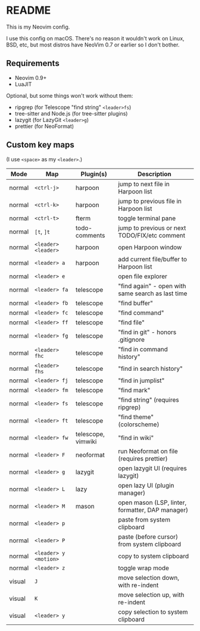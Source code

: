 # README

This is my Neovim config.

I use this config on macOS. There's no reason it wouldn't work on Linux, BSD,
etc, but most distros have NeoVim 0.7 or earlier so I don't bother.

## Requirements

- Neovim 0.9+
- LuaJIT

Optional, but some things won't work without them:

- ripgrep (for Telescope "find string" `<leader>fs`)
- tree-sitter and Node.js (for tree-sitter plugins)
- lazygit (for LazyGit `<leader>g`)
- prettier (for NeoFormat)

## Custom key maps

(I use `<space>` as my `<leader>`.)

| Mode   | Map                   | Plugin(s)          | Description                                       |
|--------|-----------------------|--------------------|---------------------------------------------------|
| normal | `<ctrl-j>`            | harpoon            | jump to next file in Harpoon list                 |
| normal | `<ctrl-k>`            | harpoon            | jump to previous file in Harpoon list             |
| normal | `<ctrl-t>`            | fterm              | toggle terminal pane                              |
| normal | `[t`, `]t`            | todo-comments      | jump to previous or next TODO/FIX/etc comment     |
| normal | `<leader><leader>`    | harpoon            | open Harpoon window                               |
| normal | `<leader> a`          | harpoon            | add current file/buffer to Harpoon list           |
| normal | `<leader> e`          |                    | open file explorer                                |
| normal | `<leader> fa`         | telescope          | "find again" - open with same search as last time |
| normal | `<leader> fb`         | telescope          | "find buffer"                                     |
| normal | `<leader> fc`         | telescope          | "find command"                                    |
| normal | `<leader> ff`         | telescope          | "find file"                                       |
| normal | `<leader> fg`         | telescope          | "find in git" -  honors .gitignore                |
| normal | `<leader> fhc`        | telescope          | "find in command history"                         |
| normal | `<leader> fhs`        | telescope          | "find in search history"                          |
| normal | `<leader> fj`         | telescope          | "find in jumplist"                                |
| normal | `<leader> fm`         | telescope          | "find mark"                                       |
| normal | `<leader> fs`         | telescope          | "find string" (requires ripgrep)                  |
| normal | `<leader> ft`         | telescope          | "find theme" (colorscheme)                        |
| normal | `<leader> fw`         | telescope, vimwiki | "find in wiki"                                    |
| normal | `<leader> F`          | neoformat          | run Neoformat on file (requires prettier)         |
| normal | `<leader> g`          | lazygit            | open lazygit UI (requires lazygit)                |
| normal | `<leader> L`          | lazy               | open lazy UI (plugin manager)                     |
| normal | `<leader> M`          | mason              | open mason (LSP, linter, formatter, DAP manager)  |
| normal | `<leader> p`          |                    | paste from system clipboard                       |
| normal | `<leader> P`          |                    | paste (before cursor) from system clipboard       |
| normal | `<leader> y <motion>` |                    | copy to system clipboard                          |
| normal | `<leader> z`          |                    | toggle wrap mode                                  |
| visual | `J`                   |                    | move selection down, with re-indent               |
| visual | `K`                   |                    | move selection up, with re-indent                 |
| visual | `<leader> y`          |                    | copy selection to system clipboard                |

